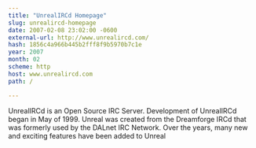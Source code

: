 ```yaml
---
title: "UnrealIRCd Homepage"
slug: unrealircd-homepage
date: 2007-02-08 23:02:00 -0600
external-url: http://www.unrealircd.com/
hash: 1856c4a966b445b2fff8f9b5970b7c1e
year: 2007
month: 02
scheme: http
host: www.unrealircd.com
path: /

---
```


UnrealIRCd is an Open Source IRC Server. Development of UnrealIRCd began in May of 1999. Unreal was created from the Dreamforge IRCd that was formerly used by the DALnet IRC Network. Over the years, many new and exciting features have been added to Unreal
